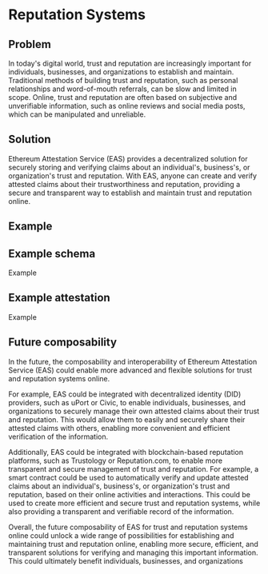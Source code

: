 
# Reputation Systems

## Problem
In today's digital world, trust and reputation are increasingly important for individuals, businesses, and organizations to establish and maintain. Traditional methods of building trust and reputation, such as personal relationships and word-of-mouth referrals, can be slow and limited in scope. Online, trust and reputation are often based on subjective and unverifiable information, such as online reviews and social media posts, which can be manipulated and unreliable.

## Solution
Ethereum Attestation Service (EAS) provides a decentralized solution for securely storing and verifying claims about an individual's, business's, or organization's trust and reputation. With EAS, anyone can create and verify attested claims about their trustworthiness and reputation, providing a secure and transparent way to establish and maintain trust and reputation online.

## Example


## Example schema
Example

## Example attestation
Example

## Future composability
In the future, the composability and interoperability of Ethereum Attestation Service (EAS) could enable more advanced and flexible solutions for trust and reputation systems online.

For example, EAS could be integrated with decentralized identity (DID) providers, such as uPort or Civic, to enable individuals, businesses, and organizations to securely manage their own attested claims about their trust and reputation. This would allow them to easily and securely share their attested claims with others, enabling more convenient and efficient verification of the information.

Additionally, EAS could be integrated with blockchain-based reputation platforms, such as Trustology or Reputation.com, to enable more transparent and secure management of trust and reputation. For example, a smart contract could be used to automatically verify and update attested claims about an individual's, business's, or organization's trust and reputation, based on their online activities and interactions. This could be used to create more efficient and secure trust and reputation systems, while also providing a transparent and verifiable record of the information.

Overall, the future composability of EAS for trust and reputation systems online could unlock a wide range of possibilities for establishing and maintaining trust and reputation online, enabling more secure, efficient, and transparent solutions for verifying and managing this important information. This could ultimately benefit individuals, businesses, and organizations